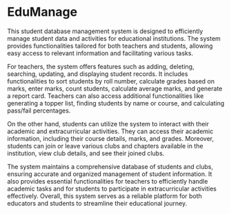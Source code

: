 # EduManage
This student database management system is designed to efficiently manage student data and activities for educational institutions. The system provides functionalities tailored for both teachers and students, allowing easy access to relevant information and facilitating various tasks.

For teachers, the system offers features such as adding, deleting, searching, updating, and displaying student records. It includes functionalities to sort students by roll number, calculate grades based on marks, enter marks, count students, calculate average marks, and generate a report card. Teachers can also access additional functionalities like generating a topper list, finding students by name or course, and calculating pass/fail percentages.

On the other hand, students can utilize the system to interact with their academic and extracurricular activities. They can access their academic information, including their course details, marks, and grades. Moreover, students can join or leave various clubs and chapters available in the institution, view club details, and see their joined clubs.

The system maintains a comprehensive database of students and clubs, ensuring accurate and organized management of student information. It also provides essential functionalities for teachers to efficiently handle academic tasks and for students to participate in extracurricular activities effectively. Overall, this system serves as a reliable platform for both educators and students to streamline their educational journey.
